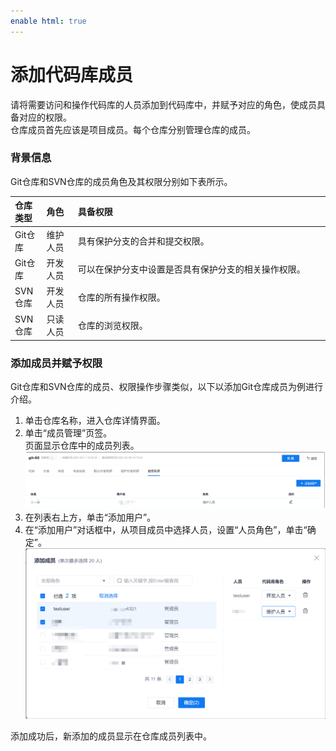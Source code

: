 ```yaml
---
enable html: true
---
```

# 添加代码库成员

请将需要访问和操作代码库的人员添加到代码库中，并赋予对应的角色，使成员具备对应的权限。                
仓库成员首先应该是项目成员。每个仓库分别管理仓库的成员。

### 背景信息
Git仓库和SVN仓库的成员角色及其权限分别如下表所示。

<style>
table th:first-of-type {
    width: 10%;
}
table th:nth-of-type(2) {
    width: 10%;
}
table th:nth-of-type(3) {
    width: 80%;
}
</style>

|仓库类型 |角色|具备权限|
|:--------- |:-------- |:----- |
|Git仓库|维护人员|具有保护分支的合并和提交权限。| 
|Git仓库|开发人员|可以在保护分支中设置是否具有保护分支的相关操作权限。|
|SVN仓库|开发人员|仓库的所有操作权限。| 
|SVN仓库|只读人员|仓库的浏览权限。|

### 添加成员并赋予权限                   
Git仓库和SVN仓库的成员、权限操作步骤类似，以下以添加Git仓库成员为例进行介绍。                   
1. 单击仓库名称，进入仓库详情界面。
2. 单击“成员管理”页签。                         
     页面显示仓库中的成员列表。           
     <img src="fig/仓库-成员列表.png" style="zoom:50%">
3. 在列表右上方，单击“添加用户”。
4. 在“添加用户”对话框中，从项目成员中选择人员，设置“人员角色”，单击“确定”。       
     <img src="fig/仓库-添加成员.png" style="zoom:50%">    

添加成功后，新添加的成员显示在仓库成员列表中。
